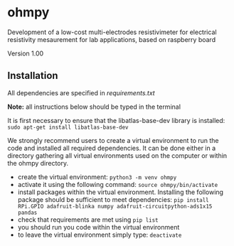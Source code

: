 # ohmpy

Development of a low-cost multi-electrodes resistivimeter  for electrical resistivity mesaurement for lab applications, based on raspberry board

Version 1.00

## Installation

All dependencies are specified in *requirements.txt*

**Note:** all instructions below should be typed in the terminal

It is first necessary to ensure that the libatlas-base-dev library is installed:
`sudo apt-get install libatlas-base-dev`

We strongly recommend users to create a virtual environment to run the code and installed all required dependencies. It can be done either in a directory gathering all virtual environments used on the computer or within the ohmpy directory.
*  create the virtual environment:
   `python3 -m venv ohmpy`
*  activate it using the following command:
   `source ohmpy/bin/activate`
*  install packages within the virtual environment. Installing the following package should be sufficient to meet dependencies:
`pip install RPi.GPIO adafruit-blinka numpy adafruit-circuitpython-ads1x15 pandas`
*  check that requirements are met using `pip list`
*  you should run you code within the virtual environment
*  to leave the virtual environment simply type: `deactivate`